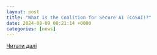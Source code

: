 ```yaml
---
layout: post
title: "What is the Coalition for Secure AI (CoSAI)?"
date: 2024-08-09 00:21:14 +0000
categories: [news]
---
```


[Читати далі](https://www.techtarget.com/whatis/definition/What-is-the-Coalition-for-Secure-AI-CoSAI)
